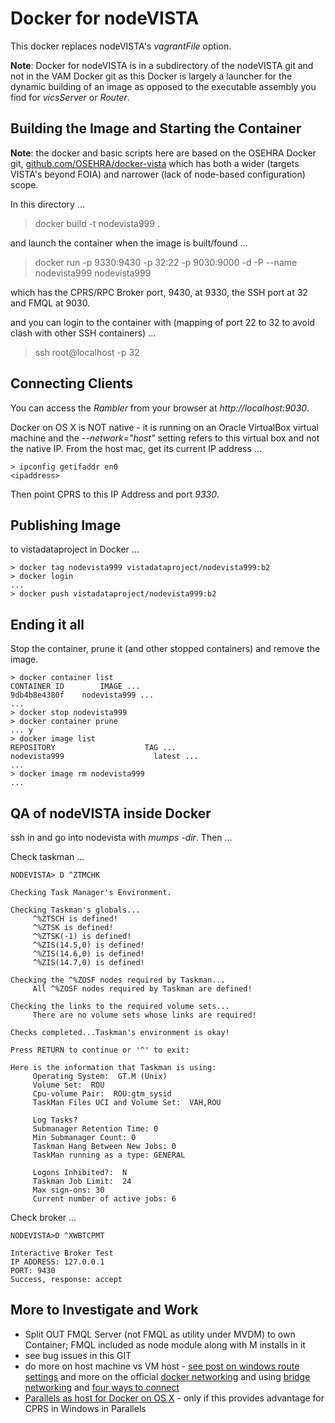 # Docker for nodeVISTA

This docker replaces nodeVISTA's _vagrantFile_ option.

__Note__: Docker for nodeVISTA is in a subdirectory of the nodeVISTA git and not in the VAM Docker git as this Docker is largely a launcher for the dynamic building of an image as opposed to the executable assembly you find for _vicsServer_ or _Router_.

## Building the Image and Starting the Container

__Note__: the docker and basic scripts here are based on the OSEHRA Docker git, [github.com/OSEHRA/docker-vista](https://github.com/OSEHRA/docker-vista) which has both a wider (targets VISTA's beyond FOIA) and narrower (lack of node-based configuration) scope.

In this directory ...

> docker build -t nodevista999 .

and launch the container when the image is built/found ...

> docker run -p 9330:9430 -p 32:22 -p 9030:9000 -d -P --name nodevista999 nodevista999 

which has the CPRS/RPC Broker port, 9430, at 9330, the SSH port at 32 and FMQL at 9030.

and you can login to the container with (mapping of port 22 to 32 to avoid clash with other SSH containers) ...

> ssh root@localhost -p 32

## Connecting Clients

You can access the _Rambler_ from your browser at _http://localhost:9030_.

Docker on OS X is NOT native - it is running on an Oracle VirtualBox virtual machine and the _--network="host"_ setting refers to this virtual box and not the native IP. From the host mac, get its current IP address ...

```text
> ipconfig getifaddr en0
<ipaddress>
```

Then point CPRS to this IP Address and port _9330_. 

## Publishing Image 

to vistadataproject in Docker ...

```text
> docker tag nodevista999 vistadataproject/nodevista999:b2
> docker login 
...
> docker push vistadataproject/nodevista999:b2
```

## Ending it all

Stop the container, prune it (and other stopped containers) and remove the image.

```text
> docker container list 
CONTAINER ID        IMAGE ...
9db4b8e4380f    nodevista999 ...
...
> docker stop nodevista999   
> docker container prune
... y
> docker image list
REPOSITORY                    TAG ...
nodevista999                    latest ...
...
> docker image rm nodevista999
...
```

## QA of nodeVISTA inside Docker

ssh in and go into nodevista with _mumps -dir_. Then ...

Check taskman ...

```text
NODEVISTA> D ^ZTMCHK

Checking Task Manager's Environment.

Checking Taskman's globals...
     ^%ZTSCH is defined!
     ^%ZTSK is defined!
     ^%ZTSK(-1) is defined!
     ^%ZIS(14.5,0) is defined!
     ^%ZIS(14.6,0) is defined!
     ^%ZIS(14.7,0) is defined!

Checking the ^%ZOSF nodes required by Taskman...
     All ^%ZOSF nodes required by Taskman are defined!

Checking the links to the required volume sets...
     There are no volume sets whose links are required!

Checks completed...Taskman's environment is okay!

Press RETURN to continue or '^' to exit: 

Here is the information that Taskman is using:
     Operating System:  GT.M (Unix)
     Volume Set:  ROU
     Cpu-volume Pair:  ROU:gtm_sysid
     TaskMan Files UCI and Volume Set:  VAH,ROU

     Log Tasks?  
     Submanager Retention Time: 0
     Min Submanager Count: 0
     Taskman Hang Between New Jobs: 0
     TaskMan running as a type: GENERAL

     Logons Inhibited?:  N
     Taskman Job Limit:  24
     Max sign-ons: 30
     Current number of active jobs: 6
```

Check broker ...

```text
NODEVISTA>D ^XWBTCPMT

Interactive Broker Test
IP ADDRESS: 127.0.0.1
PORT: 9430
Success, response: accept
```
                         
## More to Investigate and Work 

  * Split OUT FMQL Server (not FMQL as utility under MVDM) to own Container; FMQL included as node module along with M installs in it
  * see bug issues in this GIT
  * do more on host machine vs VM host - [see post on windows route settings](https://forums.docker.com/t/how-to-access-docker-container-from-another-machine-on-local-network/4737/13) and more on the official [docker networking](https://docs.docker.com/config/containers/container-networking/) and using [bridge networking](https://docs.docker.com/network/bridge/#use-ipv6) and [four ways to connect](http://blog.oddbit.com/2014/08/11/four-ways-to-connect-a-docker/)
  * [Parallels as host for Docker on OS X](https://zitseng.com/archives/10861) - only if this provides advantage for CPRS in Windows in Parallels

